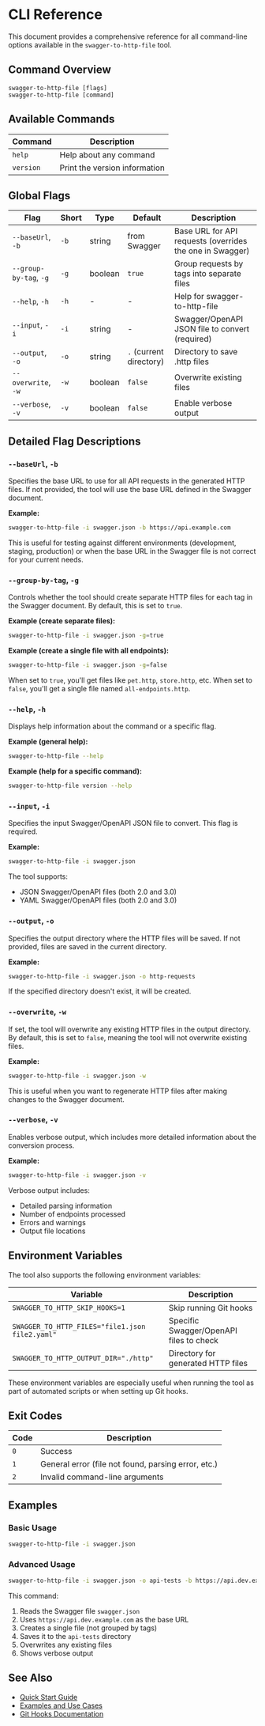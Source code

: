 # CLI Reference

This document provides a comprehensive reference for all command-line options available in the `swagger-to-http-file` tool.

## Command Overview

```
swagger-to-http-file [flags]
swagger-to-http-file [command]
```

## Available Commands

| Command | Description |
|---------|-------------|
| `help`  | Help about any command |
| `version` | Print the version information |

## Global Flags

| Flag | Short | Type | Default | Description |
|------|-------|------|---------|-------------|
| `--baseUrl`, `-b` | `-b` | string | from Swagger | Base URL for API requests (overrides the one in Swagger) |
| `--group-by-tag`, `-g` | `-g` | boolean | `true` | Group requests by tags into separate files |
| `--help`, `-h` | `-h` | - | - | Help for swagger-to-http-file |
| `--input`, `-i` | `-i` | string | - | Swagger/OpenAPI JSON file to convert (required) |
| `--output`, `-o` | `-o` | string | `.` (current directory) | Directory to save .http files |
| `--overwrite`, `-w` | `-w` | boolean | `false` | Overwrite existing files |
| `--verbose`, `-v` | `-v` | boolean | `false` | Enable verbose output |

## Detailed Flag Descriptions

### `--baseUrl`, `-b`

Specifies the base URL to use for all API requests in the generated HTTP files. If not provided, the tool will use the base URL defined in the Swagger document.

**Example:**
```bash
swagger-to-http-file -i swagger.json -b https://api.example.com
```

This is useful for testing against different environments (development, staging, production) or when the base URL in the Swagger file is not correct for your current needs.

### `--group-by-tag`, `-g`

Controls whether the tool should create separate HTTP files for each tag in the Swagger document. By default, this is set to `true`.

**Example (create separate files):**
```bash
swagger-to-http-file -i swagger.json -g=true
```

**Example (create a single file with all endpoints):**
```bash
swagger-to-http-file -i swagger.json -g=false
```

When set to `true`, you'll get files like `pet.http`, `store.http`, etc. When set to `false`, you'll get a single file named `all-endpoints.http`.

### `--help`, `-h`

Displays help information about the command or a specific flag.

**Example (general help):**
```bash
swagger-to-http-file --help
```

**Example (help for a specific command):**
```bash
swagger-to-http-file version --help
```

### `--input`, `-i`

Specifies the input Swagger/OpenAPI JSON file to convert. This flag is required.

**Example:**
```bash
swagger-to-http-file -i swagger.json
```

The tool supports:
- JSON Swagger/OpenAPI files (both 2.0 and 3.0)
- YAML Swagger/OpenAPI files (both 2.0 and 3.0)

### `--output`, `-o`

Specifies the output directory where the HTTP files will be saved. If not provided, files are saved in the current directory.

**Example:**
```bash
swagger-to-http-file -i swagger.json -o http-requests
```

If the specified directory doesn't exist, it will be created.

### `--overwrite`, `-w`

If set, the tool will overwrite any existing HTTP files in the output directory. By default, this is set to `false`, meaning the tool will not overwrite existing files.

**Example:**
```bash
swagger-to-http-file -i swagger.json -w
```

This is useful when you want to regenerate HTTP files after making changes to the Swagger document.

### `--verbose`, `-v`

Enables verbose output, which includes more detailed information about the conversion process.

**Example:**
```bash
swagger-to-http-file -i swagger.json -v
```

Verbose output includes:
- Detailed parsing information
- Number of endpoints processed
- Errors and warnings
- Output file locations

## Environment Variables

The tool also supports the following environment variables:

| Variable | Description |
|----------|-------------|
| `SWAGGER_TO_HTTP_SKIP_HOOKS=1` | Skip running Git hooks |
| `SWAGGER_TO_HTTP_FILES="file1.json file2.yaml"` | Specific Swagger/OpenAPI files to check |
| `SWAGGER_TO_HTTP_OUTPUT_DIR="./http"` | Directory for generated HTTP files |

These environment variables are especially useful when running the tool as part of automated scripts or when setting up Git hooks.

## Exit Codes

| Code | Description |
|------|-------------|
| `0` | Success |
| `1` | General error (file not found, parsing error, etc.) |
| `2` | Invalid command-line arguments |

## Examples

### Basic Usage

```bash
swagger-to-http-file -i swagger.json
```

### Advanced Usage

```bash
swagger-to-http-file -i swagger.json -o api-tests -b https://api.dev.example.com -g=false -w -v
```

This command:
1. Reads the Swagger file `swagger.json`
2. Uses `https://api.dev.example.com` as the base URL
3. Creates a single file (not grouped by tags)
4. Saves it to the `api-tests` directory
5. Overwrites any existing files
6. Shows verbose output

## See Also

- [Quick Start Guide](QUICKSTART.md)
- [Examples and Use Cases](EXAMPLES.md)
- [Git Hooks Documentation](GIT_HOOKS.md)
